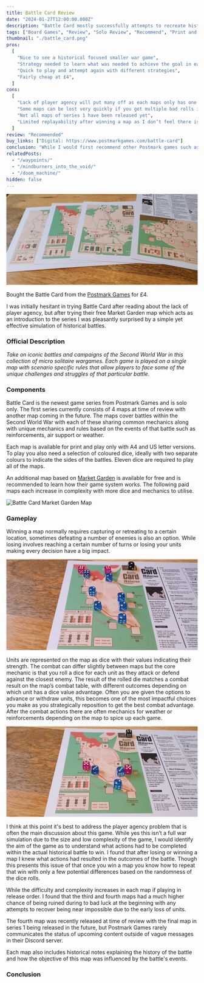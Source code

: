 ```yaml
---
title: Battle Card Review
date: "2024-01-27T12:00:00.000Z"
description: "Battle Card mostly successfully attempts to recreate historical battles in a small scale."
tags: ["Board Games", "Review", "Solo Review", "Recommend", "Print and Play"]
thumbnail: "./battle_card.png"
pros:
  [
    "Nice to see a historical focused smaller war game",
    "Strategy needed to learn what was needed to achieve the goal in each map from a historical perspective",
    "Quick to play and attempt again with different strategies",
    "Fairly cheap at £4",
  ]
cons:
  [
    "Lack of player agency will put many off as each maps only has one or two strategies that are actually effective, without relying on luck to win battles",
    "Some maps can be lost very quickly if you get multiple bad rolls in the same turn",
    "Not all maps of series 1 have been released yet",
    "Limited replayability after winning a map as I don’t feel there is a much fun once you understand what strategy was needed",
  ]
review: "Recommended"
buy_links: ["Digital: https://www.postmarkgames.com/battle-card"]
conclusion: "While I would first recommend other Postmark games such as Waypoints or Voyages for greater replayability and multiplayer. Battle Cards still fills the niche of small war games and I felt that it's worth the money, especially once the full series has been released. I also think this system has great potential for more complexity and agency if they experiment with larger maps"
relatedPosts:
  - "/waypoints/"
  - "/mindburners_into_the_void/"
  - "/doom_machine/"
hidden: false
---
```


![Battle Card Series 1 Maps](./battle_card_spread.jpg)

Bought the Battle Card from the [Postmark Games](https://www.postmarkgames.com/battle-card) for £4.

I was initially hesitant in trying Battle Card after reading about the lack of player agency, but after trying their free Market Garden map which acts as an introduction to the series I was pleasantly surprised by a simple yet effective simulation of historical battles.

### Official Description

_Take on iconic battles and campaigns of the Second World War in this collection of micro solitaire wargames. Each game is played on a single map with scenario specific rules that allow players to face some of the unique challenges and struggles of that particular battle._

### Components

Battle Card is the newest game series from Postmark Games and is solo only. The first series currently consists of 4 maps at time of review with another map coming in the future. The maps cover battles within the Second World War with each of these sharing common mechanics along with unique mechanics and rules based on the events of that battle such as reinforcements, air support or weather.

Each map is available for print and play only with A4 and US letter versions. To play you also need a selection of coloured dice, ideally with two separate colours to indicate the sides of the battles. Eleven dice are required to play all of the maps.

An additional map based on [Market Garden](https://boardgamegeek.com/filepage/265900/battle-card-market-garden-v2-color) is available for free and is recommended to learn how their game system works. The following paid maps each increase in complexity with more dice and mechanics to utilise.

![Battle Card Market Garden Map](./battle_card_market.png)

### Gameplay

Winning a map normally requires capturing or retreating to a certain location, sometimes defeating a number of enemies is also an option. While losing involves reaching a certain number of turns or losing your units making every decision have a big impact.

![Battle Card Malayan Map](./battle_card_malayan_early.jpg)

Units are represented on the map as dice with their values indicating their strength. The combat can differ slightly between maps but the core mechanic is that you roll a dice for each unit as they attack or defend against the closest enemy. The result of the rolled die matches a combat result on the map’s combat table, with different outcomes depending on which unit has a dice value advantage. Often you are given the options to advance or withdraw units, this becomes one of the most impactful choices you make as you strategically reposition to get the best combat advantage. After the combat actions there are often mechanics for weather or reinforcements depending on the map to spice up each game.

![Battle Card Malayan Map Late Game](./battle_card_malayan_later.jpg)

I think at this point it's best to address the player agency problem that is often the main discussion about this game. While yes this isn’t a full war simulation due to the size and low complexity of the game, I would identify the aim of the game as to understand what actions had to be completed within the actual historical battle to win. I found that after losing or winning a map I knew what actions had resulted in the outcomes of the battle. Though this presents this issue of that once you win a map you know how to repeat that win with only a few potential differences based on the randomness of the dice rolls.

While the difficulty and complexity increases in each map if playing in release order. I found that the third and fourth maps had a much higher chance of being ruined during to bad luck at the beginning with any attempts to recover being near impossible due to the early loss of units.

The fourth map was recently released at time of review with the final map in series 1 being released in the future, but Postmark Games rarely communicates the status of upcoming content outside of vague messages in their Discord server.

Each map also includes historical notes explaining the history of the battle and how the objective of this map was influenced by the battle's events.

### Conclusion
